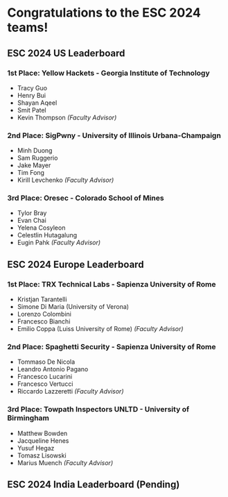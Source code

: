 # Congratulations to the ESC 2024 teams!

## ESC 2024 US Leaderboard
### 1st Place: __Yellow Hackets__ - Georgia Institute of Technology
  * Tracy Guo 
  * Henry Bui
  * Shayan Aqeel
  * Smit Patel 
  * Kevin Thompson _(Faculty Advisor)_
### 2nd Place: __SigPwny__ - University of Illinois Urbana-Champaign
  * Minh Duong
  * Sam Ruggerio
  * Jake Mayer
  * Tim Fong
  * Kirill Levchenko _(Faculty Advisor)_
### 3rd Place: __Oresec__ - Colorado School of Mines
  * Tylor Bray
  * Evan Chai
  * Yelena Cosyleon
  * Celestlin Hutagalung
  * Eugin Pahk  _(Faculty Advisor)_

## ESC 2024 Europe Leaderboard

### 1st Place: __TRX Technical Labs__ - Sapienza University of Rome
  * Kristjan Tarantelli 
  * Simone Di Maria (University of Verona)
  * Lorenzo Colombini 
  * Francesco Bianchi
  * Emilio Coppa (Luiss University of Rome) _(Faculty Advisor)_

### 2nd Place: __Spaghetti Security__ - Sapienza University of Rome
  * Tommaso De Nicola 
  * Leandro Antonio Pagano
  * Francesco Lucarini 
  * Francesco Vertucci
  * Riccardo Lazzeretti  _(Faculty Advisor)_


### 3rd Place: __Towpath Inspectors UNLTD__ - University of Birmingham
  * Matthew Bowden 
  * Jacqueline Henes
  * Yusuf Hegaz 
  * Tomasz Lisowski
  * Marius Muench _(Faculty Advisor)_

## ESC 2024 India Leaderboard (Pending)


